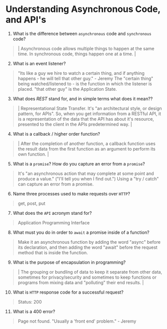 # Understanding Asynchronous Code, and API's
01. What is the difference between `asynchronous` code and `synchronous` code?

  > |  Asynchronous code allows multiple things to happen at the same time. In synchronous code, things happen one at a time. |

02. What is an event listener?

  > "Its like a guy we hire to watch a certain thing, and if anything happens - he will tell that other guy." - Jeremy    The "certain thing" being watched/listened to - is the function in which the listener is placed. "that other guy" is the Application State.

03. What does *REST* stand for, and in simple terms what does it mean??

  > | Representational State Transfer. It's "an architectural style, or design pattern, for APIs". So, when you get information from a RESTful API,  it is a representation of the data that the API has about it's resource, presented to the client in the APIs predetermined way. |

04. What is a callback / higher order function?

  > | After the completion of another function, a callback function uses the result data from the first function as an argument to perform its own function. |

05. What is a `promise`? How do you capture an error from a `promise`?

  > It's "an asynchronous action that may complete at some point and produce a value."  ("I'll tell you when I find out.")  Using a "try / catch" can capture an error from a promise.

06. Name three processes used to make requests over `HTTP`?

  > get, post, put

07. What does the `API` acronym stand for?

  > Application Programming Interface

08. What must you do in order to `await` a promise inside of a function?

  > Make it an asynchronous function by adding the word "async" before its declaration, and then adding the word "await" before the request method that is inside the function.

09. What is the purpose of encapsulation in programming?

  > | The grouping or bundling of data to keep it separate from other data, sometimes for privacy/security and sometimes to keep functions or programs from mixing data and "polluting" their end results. |

10. What is `HTTP` response code for a successful request?

  > Status: 200

11. What is a 400 error?

  > Page not found. "Usually a 'front end' problem." - Jeremy

